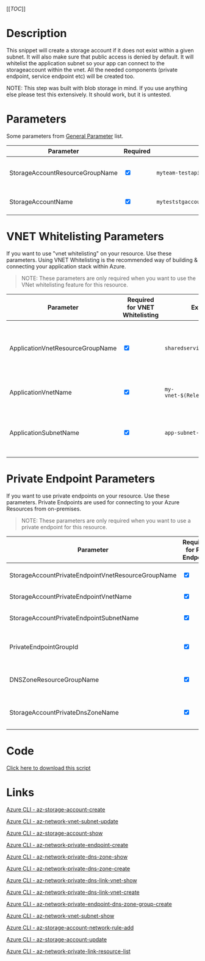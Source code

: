 [[_TOC_]]

# Description
This snippet will create a storage account if it does not exist within a given subnet. It will also make sure that public access is denied by default. It will whitelist the application subnet so your app can connect to the storageaccount within the vnet. All the needed components (private endpoint, service endpoint etc) will be created too.

NOTE: This step was built with blob storage in mind. If you use anything else please test this extensively. It should work, but it is untested.

# Parameters
Some parameters from [General Parameter](/Azure/Azure-CLI-Snippets) list.

| Parameter | Required | Example Value | Description |
|--|--|--|--|
| StorageAccountResourceGroupName | <input type="checkbox" checked> | `myteam-testapi-$(Release.EnvironmentName)` | ResourceGroupName where the storage account should be created |
| StorageAccountName | <input type="checkbox" checked> | `myteststgaccount$(Release.EnvironmentName)` | This is the storageaccount name to use. |

# VNET Whitelisting Parameters

If you want to use "vnet whitelisting" on your resource. Use these parameters. Using VNET Whitelisting is the recommended way of building & connecting your application stack within Azure.
> NOTE: These parameters are only required when you want to use the VNet whitelisting feature for this resource.

| Parameter | Required for VNET Whitelisting | Example Value | Description |
|--|--|--|--|
| ApplicationVnetResourceGroupName | <input type="checkbox" checked> | `sharedservices-rg` | The ResourceGroup where your VNET, for your storage account, resides in. |
| ApplicationVnetName | <input type="checkbox" checked> | `my-vnet-$(Release.EnvironmentName)` | The name of the VNET the storage account is in|
| ApplicationSubnetName | <input type="checkbox" checked> | `app-subnet-4` | The subnetname for the subnet whitelist on the storage account. |

# Private Endpoint Parameters

If you want to use private endpoints on your resource. Use these parameters. Private Endpoints are used for connecting to your Azure Resources from on-premises.
> NOTE: These parameters are only required when you want to use a private endpoint for this resource.

| Parameter | Required for Pvt Endpoint | Example Value | Description |
|--|--|--|--|
| StorageAccountPrivateEndpointVnetResourceGroupName | <input type="checkbox" checked> | `sharedservices-rg` | The ResourceGroup where your VNET, for your storage account private endpoint, resides in. |
| StorageAccountPrivateEndpointVnetName | <input type="checkbox" checked> | `my-vnet-$(Release.EnvironmentName)` | The name of the VNET to place the storage account private endpoint in. |
| StorageAccountPrivateEndpointSubnetName | <input type="checkbox" checked> | `app-subnet-3` | The name of the subnet where the storageaccount's private endpoint will reside in. |
| PrivateEndpointGroupId | <input type="checkbox" checked> | `blob` | A privateendpoint per storagetype is needed. Use `az network private-link-resource list` to fetch a list of possible group id's |
| DNSZoneResourceGroupName | <input type="checkbox" checked> | `MyDNSZones-$(Release.EnvironmentName)` | Make sure to use the shared DNS Zone resource group (you can only register a zone once per subscription). |
| StorageAccountPrivateDnsZoneName | <input type="checkbox" checked> | `privatelink.blob.core.windows.net` | Generally this will be `privatelink.blob.core.windows.net`. This defines which DNS Zone to use for the private storage endpoint. |


# Code
[Click here to download this script](../../../../src/Storage-Accounts/Create-Storage-account.ps1)

# Links

[Azure CLI - az-storage-account-create](https://docs.microsoft.com/en-us/cli/azure/storage/account?view=azure-cli-latest#az-storage-account-create)

[Azure CLI - az-network-vnet-subnet-update](https://docs.microsoft.com/en-us/cli/azure/network/vnet/subnet?view=azure-cli-latest#az-network-vnet-subnet-update)

[Azure CLI - az-storage-account-show](https://docs.microsoft.com/en-us/cli/azure/storage/account?view=azure-cli-latest#az-storage-account-show)

[Azure CLI - az-network-private-endpoint-create](https://docs.microsoft.com/en-us/cli/azure/network/private-endpoint?view=azure-cli-latest#az-network-private-endpoint-create)

[Azure CLI - az-network-private-dns-zone-show](https://docs.microsoft.com/en-us/cli/azure/ext/privatedns/network/private-dns/zone?view=azure-cli-latest#ext-privatedns-az-network-private-dns-zone-show)

[Azure CLI - az-network-private-dns-zone-create](https://docs.microsoft.com/en-us/cli/azure/ext/privatedns/network/private-dns/zone?view=azure-cli-latest#ext-privatedns-az-network-private-dns-zone-create)

[Azure CLI - az-network-private-dns-link-vnet-show](https://docs.microsoft.com/en-us/cli/azure/network/private-dns/link/vnet?view=azure-cli-latest#az-network-private-dns-link-vnet-show)

[Azure CLI - az-network-private-dns-link-vnet-create](https://docs.microsoft.com/en-us/cli/azure/network/private-dns/link/vnet?view=azure-cli-latest#az-network-private-dns-link-vnet-create)

[Azure CLI - az-network-private-endpoint-dns-zone-group-create](https://docs.microsoft.com/en-us/cli/azure/network/private-endpoint/dns-zone-group?view=azure-cli-latest#az-network-private-endpoint-dns-zone-group-create)

[Azure CLI - az-network-vnet-subnet-show](https://docs.microsoft.com/en-us/cli/azure/network/vnet/subnet?view=azure-cli-latest#az-network-vnet-subnet-show)

[Azure CLI - az-storage-account-network-rule-add](https://docs.microsoft.com/en-us/cli/azure/storage/account/network-rule?view=azure-cli-latest#az-storage-account-network-rule-add)

[Azure CLI - az-storage-account-update](https://docs.microsoft.com/en-us/cli/azure/storage/account?view=azure-cli-latest#az-storage-account-update)

[Azure CLI - az-network-private-link-resource-list](https://docs.microsoft.com/en-us/cli/azure/network/private-link-resource?view=azure-cli-latest#az-network-private-link-resource-list)